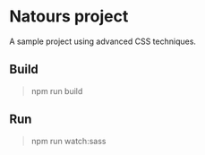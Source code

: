 # Natours project

A sample project using advanced CSS techniques.

## Build

> npm run build

## Run

> npm run watch:sass